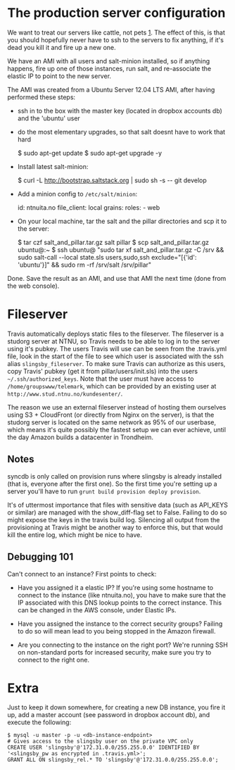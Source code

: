 The production server configuration
===================================

We want to treat our servers like cattle, not pets [1]. The effect of this, is that you should hopefully
never have to ssh to the servers to fix anything, if it's dead you kill it and fire up a new one.

We have an AMI with all users and salt-minion installed, so if anything happens, fire up one of those instances, run salt, and re-associate the elastic IP to point to the new server.

The AMI was created from a Ubuntu Server 12.04 LTS AMI, after having performed these steps:

- ssh in to the box with the master key (located in dropbox accounts db) and the 'ubuntu' user

- do the most elementary upgrades, so that salt doesnt have to work that hard

    $ sudo apt-get update
    $ sudo apt-get upgrade -y

- Install latest salt-minion:

    $ curl -L http://bootstrap.saltstack.org | sudo sh -s -- git develop

- Add a minion config to `/etc/salt/minion`:

    id: ntnuita.no
    file_client: local
    grains:
      roles:
        - web

- On your local machine, tar the salt and the pillar directories and scp it to the server:
    
    $ tar czf salt_and_pillar.tar.gz salt pillar
    $ scp salt_and_pillar.tar.gz ubuntu@<new-instance-ip>:~
    $ ssh ubuntu@<new-instance-ip> "sudo tar xf salt_and_pillar.tar.gz -C /srv && sudo salt-call --local state.sls users,sudo,ssh exclude=\"[{'id': 'ubuntu'}]\" && sudo rm -rf /srv/salt /srv/pillar"

Done. Save the result as an AMI, and use that AMI the next time (done from the web console).

# Fileserver

Travis automatically deploys static files to the fileserver. The fileserver is a studorg server at NTNU, so Travis needs to be able
to log in to the server using it's pubkey. The users Travis will use can be seen from the .travis.yml file, look in the start of
the file to see which user is associated with the ssh alias `slingsby_fileserver`. To make sure Travis can authorize as this users,
copy Travis' pubkey (get it from pillar/users/init.sls) into the users `~/.ssh/authorized_keys`. Note that the user must have access
to `/home/groupswww/telemark`, which can be provided by an existing user at `http://www.stud.ntnu.no/kundesenter/`.

The reason we use an external fileserver instead of hosting them ourselves using S3 + CloudFront (or directly from Nginx on the server),
is that the studorg server is located on the same network as 95% of our userbase, which means it's quite possibly the fastest setup
we can ever achieve, until the day Amazon builds a datacenter in Trondheim.

## Notes

syncdb is only called on provision runs where slingsby is already installed (that is, everyone after the first one).
So the first time you're setting up a server you'll have to run `grunt build provision deploy provision`.

It's of uttermost importance that files with sensitive data (such as API_KEYS or similar) are managed with the
show_diff-flag set to False. Failing to do so might expose the keys in the travis build log. Silencing all
output from the provisioning at Travis might be another way to enforce this, but that would kill the entire log,
which might be nice to have.

## Debugging 101

Can't connect to an instance? First points to check:

- Have you assigned it a elastic IP? If you're using some hostname to connect to the instance (like ntnuita.no), you have to make sure that the IP associated with this DNS lookup points to the correct instance. This can be changed in the AWS console, under Elastic IPs.

- Have you assigned the instance to the correct security groups? Failing to do so will mean lead to you being stopped in the Amazon firewall.

- Are you connecting to the instance on the right port? We're running SSH on non-standard ports for increased security, make sure you try to connect to the right one.

# Extra

Just to keep it down somewhere, for creating a new DB instance, you fire it up, add a master account (see password in dropbox account db), and execute the following:

    $ mysql -u master -p -u <db-instance-endpoint>
    # Gives access to the slingsby user on the private VPC only
    CREATE USER 'slingsby'@'172.31.0.0/255.255.0.0' IDENTIFIED BY '<slingsby_pw as encrypted in .travis.yml>';
    GRANT ALL ON slingsby_rel.* TO 'slingsby'@'172.31.0.0/255.255.0.0';

[1]: http://www.theregister.co.uk/2013/03/18/servers_pets_or_cattle_cern/
